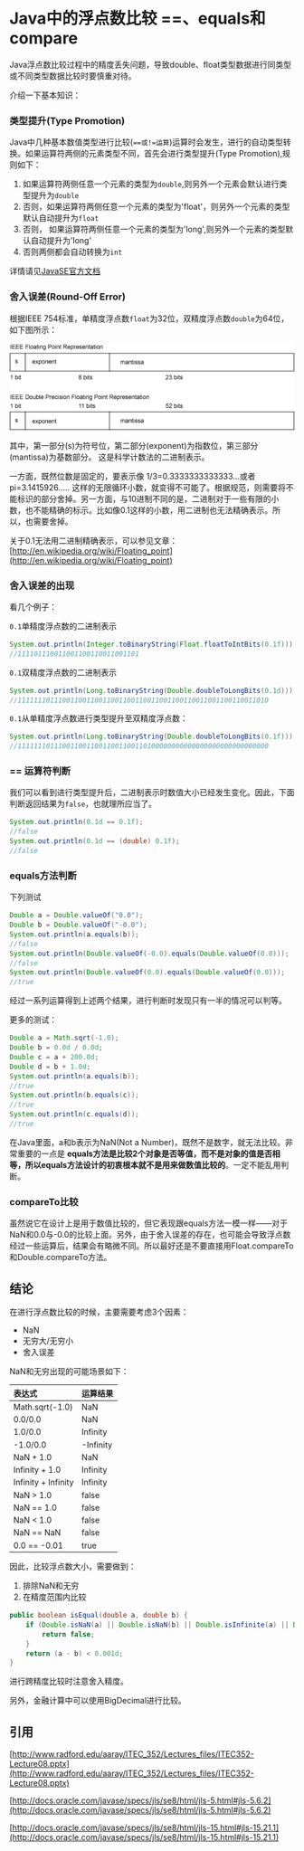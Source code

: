 # Java中的浮点数比较 ==、equals和compare
Java浮点数比较过程中的精度丢失问题，导致double、float类型数据进行同类型或不同类型数据比较时要慎重对待。

介绍一下基本知识：

### 类型提升(Type Promotion)
Java中几种基本数值类型进行比较(`==或!=运算`)运算时会发生，进行的自动类型转换。如果运算符两侧的元素类型不同，首先会进行类型提升(Type Promotion),规则如下：
1. 如果运算符两侧任意一个元素的类型为`double`,则另外一个元素会默认进行类型提升为`double` 
2. 否则，如果运算符两侧任意一个元素的类型为'float'，则另外一个元素的类型默认自动提升为`float` 
3. 否则， 如果运算符两侧任意一个元素的类型为'long',则另外一个元素的类型默认自动提升为'long'
4. 否则两侧都会自动转换为`int`

详情请见[JavaSE官方文档](https://docs.oracle.com/javase/specs/jls/se8/html/jls-5.html#jls-5.6.2)

### 舍入误差(Round-Off Error)
根据IEEE 754标准，单精度浮点数`float`为32位，双精度浮点数`double`为64位，如下图所示：

![iee754](./images/iee754.png)

其中，第一部分(s)为符号位，第二部分(exponent)为指数位，第三部分(mantissa)为基数部分。 这是科学计数法的二进制表示。

一方面，既然位数是固定的，要表示像 1/3=0.3333333333333...或者pi=3.1415926..... 这样的无限循环小数，就变得不可能了。根据规范，则需要将不能标识的部分舍掉。另一方面，与10进制不同的是，二进制对于一些有限的小数，也不能精确的标示。比如像0.1这样的小数，用二进制也无法精确表示。所以，也需要舍掉。

关于0.1无法用二进制精确表示，可以参见文章： [http://en.wikipedia.org/wiki/Floating_point](http://en.wikipedia.org/wiki/Floating_point)

### 舍入误差的出现
看几个例子：

`0.1`单精度浮点数的二进制表示
```java
System.out.println(Integer.toBinaryString(Float.floatToIntBits(0.1f)));  
//111101110011001100110011001101
```

`0.1`双精度浮点数的二进制表示
```java
System.out.println(Long.toBinaryString(Double.doubleToLongBits(0.1d)));
//11111110111001100110011001100110011001100110011001100110011010
```

`0.1`从单精度浮点数进行类型提升至双精度浮点数：
```java
System.out.println(Long.toBinaryString(Double.doubleToLongBits(0.1f)));  
//11111110111001100110011001100110100000000000000000000000000000
```


### == 运算符判断
我们可以看到进行类型提升后，二进制表示时数值大小已经发生变化。因此，下面判断返回结果为`false`，也就理所应当了。
```java
System.out.println(0.1d == 0.1f);  
//false
System.out.println(0.1d == (double) 0.1f);  
//false
```

### equals方法判断
下列测试
```java
Double a = Double.valueOf("0.0");  
Double b = Double.valueOf("-0.0");  
System.out.println(a.equals(b)); 
//false
System.out.println(Double.valueOf(-0.0).equals(Double.valueOf(0.0)));
//false
System.out.println(Double.valueOf(0.0).equals(Double.valueOf(0.0)));
//true
```
经过一系列运算得到上述两个结果，进行判断时发现只有一半的情况可以判等。

更多的测试：

```java
Double a = Math.sqrt(-1.0);  
Double b = 0.0d / 0.0d;  
Double c = a + 200.0d;  
Double d = b + 1.0d;  
System.out.println(a.equals(b));  
//true
System.out.println(b.equals(c));  
//true
System.out.println(c.equals(d)); 
//true
```
在Java里面，a和b表示为NaN(Not a Number)，既然不是数字，就无法比较。非常重要的一点是 **equals方法是比较2个对象是否等值，而不是对象的值是否相等，所以equals方法设计的初衷根本就不是用来做数值比较的**。一定不能乱用判断。

### compareTo比较
虽然说它在设计上是用于数值比较的，但它表现跟equals方法一模一样——对于NaN和0.0与-0.0的比较上面。另外，由于舍入误差的存在，也可能会导致浮点数经过一些运算后，结果会有略微不同。所以最好还是不要直接用Float.compareTo和Double.compareTo方法。


## 结论
在进行浮点数比较的时候，主要需要考虑3个因素：
- NaN
- 无穷大/无穷小
- 舍入误差

NaN和无穷出现的可能场景如下：

| 表达式 | 运算结果  |
| :----------------------|:----------|
| Math.sqrt(-1.0)        | NaN       |
| 0.0/0.0                | NaN       |
| 1.0/0.0                | Infinity  |
| -1.0/0.0               | -Infinity |
| NaN + 1.0              | NaN       |  
| Infinity + 1.0         | Infinity  |
| Infinity + Infinity    | Infinity  |
| NaN > 1.0              | false     |
| NaN == 1.0             | false     |
| NaN < 1.0              | false     |
| NaN == NaN             | false     |
| 0.0 == -0.01           | true      |

因此，比较浮点数大小，需要做到：
1. 排除NaN和无穷
2. 在精度范围内比较

```java
public boolean isEqual(double a, double b) {  
    if (Double.isNaN(a) || Double.isNaN(b) || Double.isInfinite(a) || Double.isInfinite(b)) {  
        return false;  
    }  
    return (a - b) < 0.001d;  
}  
```

进行跨精度比较时注意舍入精度。

另外，金融计算中可以使用BigDecimal进行比较。

## 引用
[http://www.radford.edu/aaray/ITEC_352/Lectures_files/ITEC352-Lecture08.pptx](http://www.radford.edu/aaray/ITEC_352/Lectures_files/ITEC352-Lecture08.pptx)

[http://docs.oracle.com/javase/specs/jls/se8/html/jls-5.html#jls-5.6.2](http://docs.oracle.com/javase/specs/jls/se8/html/jls-5.html#jls-5.6.2)

[http://docs.oracle.com/javase/specs/jls/se8/html/jls-15.html#jls-15.21.1](http://docs.oracle.com/javase/specs/jls/se8/html/jls-15.html#jls-15.21.1)